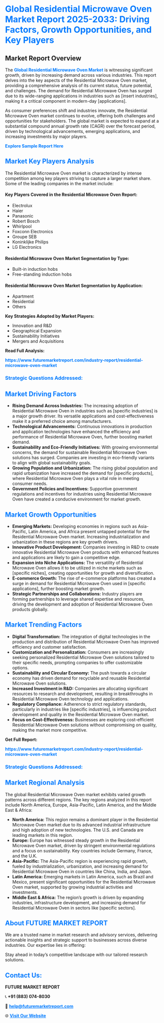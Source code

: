 <h1 style="color: #007BFF;">Global Residential Microwave Oven Market Report 2025-2033: Driving Factors, Growth Opportunities, and Key Players</h1>

<section id="overview">
<h2>Market Report Overview</h2>
<p>The <a href="https://www.futuremarketreport.com/industry-report/residential-microwave-oven-market" style="color: #007BFF; text-decoration: none;"><strong>Global Residential Microwave Oven Market</strong></a> is witnessing significant growth, driven by increasing demand across various industries. This report delves into the key aspects of the Residential Microwave Oven market, providing a comprehensive analysis of its current status, future potential, and challenges. The demand for Residential Microwave Oven has surged due to its wide-ranging applications in industries such as [insert industries], making it a critical component in modern-day [applications].</p>
<p>As consumer preferences shift and industries innovate, the Residential Microwave Oven market continues to evolve, offering both challenges and opportunities for stakeholders. The global market is expected to expand at a substantial compound annual growth rate (CAGR) over the forecast period, driven by technological advancements, emerging applications, and increasing investments by major players.</p>
</section>

<section id="overview">
<p><a href="https://www.futuremarketreport.com/request-sample/reportId=32190" style="color: #007BFF; text-decoration: none;"><strong>Explore Sample Report Here</strong></a></p>
</section>

<section id="key-players">
<h2 style="color: #007BFF;">Market Key Players Analysis</h2>
<p>The Residential Microwave Oven market is characterized by intense competition among key players striving to capture a larger market share. Some of the leading companies in the market include:</p>
<h4>Key Players Covered in the Residential Microwave Oven Report:</h4>
<ul><li>Electrolux</li><li>Haier</li><li>Panasonic</li><li>Robert Bosch</li><li>Whirlpool</li><li>Foxconn Electronics</li><li>Groupe SEB</li><li>Koninklijke Philips</li><li>LG Electronics</li></ul>
<h4>Residential Microwave Oven Market Segmentation by Type:</h4>
<ul><li>Built-in induction hobs</li><li>Free-standing induction hobs</li></ul>

<h4>Residential Microwave Oven Market Segmentation by Application:</h4>
<ul><li>Apartment</li><li>Residential</li><li>Others</li></ul>
<p><strong>Key Strategies Adopted by Market Players:</strong></p>
<ul>
<li>Innovation and R&D</li>
<li>Geographical Expansion</li>
<li>Sustainability Initiatives</li>
<li>Mergers and Acquisitions</li>
</ul>
</section>

<section>
<p><strong>Read Full Analysis: </strong></p><a href="https://www.futuremarketreport.com/industry-report/residential-microwave-oven-market" style="color: #007BFF; text-decoration: none;"><strong>https://www.futuremarketreport.com/industry-report/residential-microwave-oven-market</strong></a>
<h3 style="color: #007BFF;">Strategic Questions Addressed:</h3>
</section>

<section id="driving-factors">
<h2 style="color: #007BFF;">Market Driving Factors</h2>
<ul>
<li><strong>Rising Demand Across Industries:</strong> The increasing adoption of Residential Microwave Oven in industries such as [specific industries] is a major growth driver. Its versatile applications and cost-effectiveness make it a preferred choice among manufacturers.</li>
<li><strong>Technological Advancements:</strong> Continuous innovations in production and application technologies have enhanced the efficiency and performance of Residential Microwave Oven, further boosting market demand.</li>
<li><strong>Sustainability and Eco-Friendly Initiatives:</strong> With growing environmental concerns, the demand for sustainable Residential Microwave Oven solutions has surged. Companies are investing in eco-friendly variants to align with global sustainability goals.</li>
<li><strong>Growing Population and Urbanization:</strong> The rising global population and rapid urbanization have increased the demand for [specific products], where Residential Microwave Oven plays a vital role in meeting consumer needs.</li>
<li><strong>Government Policies and Incentives:</strong> Supportive government regulations and incentives for industries using Residential Microwave Oven have created a conducive environment for market growth.</li>
</ul>
</section>

<section id="growth-opportunities">
<h2 style="color: #007BFF;">Market Growth Opportunities</h2>
<ul>
<li><strong>Emerging Markets:</strong> Developing economies in regions such as Asia-Pacific, Latin America, and Africa present untapped potential for the Residential Microwave Oven market. Increasing industrialization and urbanization in these regions are key growth drivers.</li>
<li><strong>Innovative Product Development:</strong> Companies investing in R&D to create innovative Residential Microwave Oven products with enhanced features and applications are likely to gain a competitive edge.</li>
<li><strong>Expansion into Niche Applications:</strong> The versatility of Residential Microwave Oven allows it to be utilized in niche markets such as [specific niches], creating opportunities for growth and diversification.</li>
<li><strong>E-commerce Growth:</strong> The rise of e-commerce platforms has created a surge in demand for Residential Microwave Oven used in [specific applications], further boosting market growth.</li>
<li><strong>Strategic Partnerships and Collaborations:</strong> Industry players are forming partnerships to leverage shared expertise and resources, driving the development and adoption of Residential Microwave Oven products globally.</li>
</ul>
</section>

<section id="trending-factors">
<h2 style="color: #007BFF;">Market Trending Factors</h2>
<ul>
<li><strong>Digital Transformation:</strong> The integration of digital technologies in the production and distribution of Residential Microwave Oven has improved efficiency and customer satisfaction.</li>
<li><strong>Customization and Personalization:</strong> Consumers are increasingly seeking personalized Residential Microwave Oven solutions tailored to their specific needs, prompting companies to offer customizable options.</li>
<li><strong>Sustainability and Circular Economy:</strong> The push towards a circular economy has driven demand for recyclable and reusable Residential Microwave Oven solutions.</li>
<li><strong>Increased Investment in R&D:</strong> Companies are allocating significant resources to research and development, resulting in breakthroughs in Residential Microwave Oven technology and applications.</li>
<li><strong>Regulatory Compliance:</strong> Adherence to strict regulatory standards, particularly in industries like [specific industries], is influencing product development and quality in the Residential Microwave Oven market.</li>
<li><strong>Focus on Cost-Effectiveness:</strong> Businesses are exploring cost-efficient Residential Microwave Oven solutions without compromising on quality, making the market more competitive.</li>
</ul>
</section>

<section>
<p><strong>Get Full Report: </strong></p><a href="https://www.futuremarketreport.com/industry-report/residential-microwave-oven-market" style="color: #007BFF; text-decoration: none;"><strong>https://www.futuremarketreport.com/industry-report/residential-microwave-oven-market</strong></a>
<h3 style="color: #007BFF;">Strategic Questions Addressed:</h3>
</section>


<section id="regional-analysis">
<h2 style="color: #007BFF;">Market Regional Analysis</h2>
<p>The global Residential Microwave Oven market exhibits varied growth patterns across different regions. The key regions analyzed in this report include North America, Europe, Asia-Pacific, Latin America, and the Middle East & Africa:</p>
<ul>
<li><strong>North America:</strong> This region remains a dominant player in the Residential Microwave Oven market due to its advanced industrial infrastructure and high adoption of new technologies. The U.S. and Canada are leading markets in this region.</li>
<li><strong>Europe:</strong> Europe has witnessed steady growth in the Residential Microwave Oven market, driven by stringent environmental regulations and a focus on sustainability. Key countries include Germany, France, and the U.K.</li>
<li><strong>Asia-Pacific:</strong> The Asia-Pacific region is experiencing rapid growth, fueled by industrialization, urbanization, and increasing demand for Residential Microwave Oven in countries like China, India, and Japan.</li>
<li><strong>Latin America:</strong> Emerging markets in Latin America, such as Brazil and Mexico, present significant opportunities for the Residential Microwave Oven market, supported by growing industrial activities and investments.</li>
<li><strong>Middle East & Africa:</strong> The region’s growth is driven by expanding industries, infrastructure development, and increasing demand for Residential Microwave Oven in sectors like [specific sectors].</li>
</ul>
</section>

<footer>
<h2 style="color: #007BFF;">About FUTURE MARKET REPORT</h2>
<p>We are a trusted name in market research and advisory services, delivering actionable insights and strategic support to businesses across diverse industries. Our expertise lies in offering:</p>

<p>Stay ahead in today’s competitive landscape with our tailored research solutions.</p>

<h2 style="color: #007BFF;">Contact Us:</h2>
<p><strong>FUTURE MARKET REPORT</strong></p>
<p>📞 <strong>+91 (883) 074-8030</strong></p>
<p>📧 <strong><a href="mailto:help@futuremarketreport.com" style="color: #007BFF;">help@futuremarketreport.com</a></strong></p>
<p>🌐 <strong><a href="https://www.futuremarketreport.com/" style="color: #007BFF;">Visit Our Website</a></strong></p>
</footer>